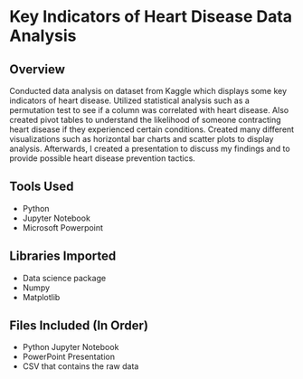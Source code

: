 # Key Indicators of Heart Disease Data Analysis

## Overview
Conducted data analysis on dataset from Kaggle which displays some key indicators of heart disease. Utilized statistical analysis such as a permutation test to see if a column was correlated with heart disease. Also created pivot tables to understand the likelihood of someone contracting heart disease if they experienced certain conditions. Created many different visualizations such as horizontal bar charts and scatter plots to display analysis. Afterwards, I created a presentation to discuss my findings and to provide possible heart disease prevention tactics.

## Tools Used
* Python
* Jupyter Notebook
* Microsoft Powerpoint

## Libraries Imported 
* Data science package
* Numpy
* Matplotlib

## Files Included (In Order)
* Python Jupyter Notebook
* PowerPoint Presentation
* CSV that contains the raw data
